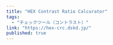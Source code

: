 ```yaml
---
title: "HEX Contrast Ratio Calcurator"
tags:
  - "チェックツール（コントラスト）"
link: "https://hex-crc.dskd.jp/"
published: true
---
```

